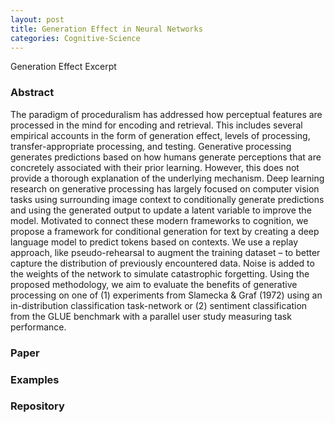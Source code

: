 ```yaml
---
layout: post
title: Generation Effect in Neural Networks
categories: Cognitive-Science
---
```


Generation Effect Excerpt

### Abstract

The paradigm of proceduralism has addressed how perceptual features are processed in the mind for encoding and retrieval. This includes several empirical accounts in the form of generation effect, levels of processing, transfer-appropriate processing, and testing. Generative processing generates predictions based on how humans generate perceptions that are concretely associated with their prior learning. However, this does not provide a thorough explanation of the underlying mechanism. Deep learning research on generative processing has largely focused on computer vision tasks using surrounding image context to conditionally generate predictions and using the generated output to update a latent variable to improve the model. Motivated to connect these modern frameworks to cognition, we propose a framework for conditional generation for text by creating a deep language model to predict tokens based on contexts. We use a replay approach, like pseudo-rehearsal to augment the training dataset – to better capture the distribution of previously encountered data. Noise is added to the weights of the network to simulate catastrophic forgetting. Using the proposed methodology, we aim to evaluate the benefits of generative processing on one of (1) experiments from Slamecka & Graf (1972) using an in-distribution classification task-network or (2) sentiment classification from the GLUE benchmark with a parallel user study measuring task performance.

### Paper

### Examples

### Repository
